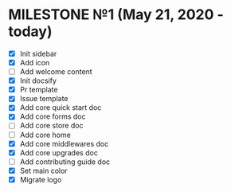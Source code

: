 # MILESTONE №1 (May 21, 2020 - today)

- [x] Init sidebar
- [x] Add icon
- [ ] Add welcome content
- [x] Init docsify
- [x] Pr template
- [x] Issue template
- [x] Add core quick start doc
- [x] Add core forms doc
- [ ] Add core store doc
- [ ] Add core home
- [x] Add core middlewares doc
- [x] Add core upgrades doc
- [ ] Add contributing guide doc
- [x] Set main color
- [x] Migrate logo
